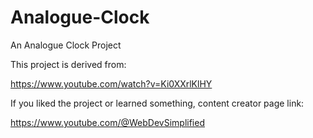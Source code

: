# Analogue-Clock
An Analogue Clock Project

This project is derived from:

https://www.youtube.com/watch?v=Ki0XXrlKlHY

If you liked the project or learned something, content creator page link:

https://www.youtube.com/@WebDevSimplified